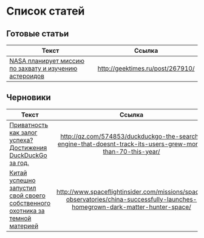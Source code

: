 # Список статей

## Готовые статьи

|Текст|Ссылка|
|----------|:-------------:|
|[NASA планирует миссию по захвату и изучению астероидов](done/done/t_NASA_Asteroid_Redirect_Mission.txt)|http://geektimes.ru/post/267910/|

## Черновики

|Текст|Ссылка|
|----------|:-------------:|
|[Приватность как залог успеха? Достижения DuckDuckGo за год.](draft/t_DuckDuckGo_70_percent.txt)|http://qz.com/574853/duckduckgo-the-search-engine-that-doesnt-track-its-users-grew-more-than-70-this-year/|
|[Китай успешно запустил свой своего собственного охотника за темной материей](draft/t_China_dark_matter_hunter.html) |http://www.spaceflightinsider.com/missions/space-observatories/china-successfully-launches-homegrown-dark-matter-hunter-space/|
